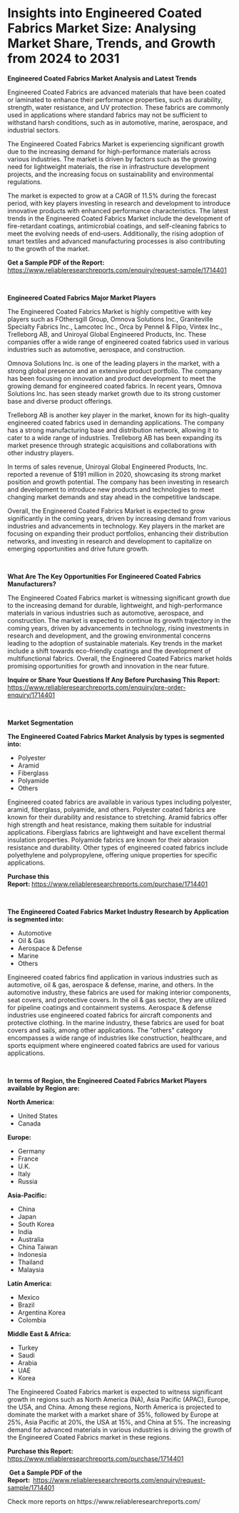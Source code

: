 <p><h1>Insights into Engineered Coated Fabrics Market Size: Analysing Market Share, Trends, and Growth from 2024 to 2031</h1></p><p><strong>Engineered Coated Fabrics Market Analysis and Latest Trends</strong></p>
<p><p>Engineered Coated Fabrics are advanced materials that have been coated or laminated to enhance their performance properties, such as durability, strength, water resistance, and UV protection. These fabrics are commonly used in applications where standard fabrics may not be sufficient to withstand harsh conditions, such as in automotive, marine, aerospace, and industrial sectors.</p><p>The Engineered Coated Fabrics Market is experiencing significant growth due to the increasing demand for high-performance materials across various industries. The market is driven by factors such as the growing need for lightweight materials, the rise in infrastructure development projects, and the increasing focus on sustainability and environmental regulations.</p><p>The market is expected to grow at a CAGR of 11.5% during the forecast period, with key players investing in research and development to introduce innovative products with enhanced performance characteristics. The latest trends in the Engineered Coated Fabrics Market include the development of fire-retardant coatings, antimicrobial coatings, and self-cleaning fabrics to meet the evolving needs of end-users. Additionally, the rising adoption of smart textiles and advanced manufacturing processes is also contributing to the growth of the market.</p></p>
<p><strong>Get a Sample PDF of the Report:&nbsp;</strong> <a href="https://www.reliableresearchreports.com/enquiry/request-sample/1714401">https://www.reliableresearchreports.com/enquiry/request-sample/1714401</a></p>
<p>&nbsp;</p>
<p><strong>Engineered Coated Fabrics Major Market Players</strong></p>
<p><p>The Engineered Coated Fabrics Market is highly competitive with key players such as FOthersgill Group, Omnova Solutions Inc., Graniteville Specialty Fabrics Inc., Lamcotec Inc., Orca by Pennel & Flipo, Vintex Inc., Trelleborg AB, and Uniroyal Global Engineered Products, Inc. These companies offer a wide range of engineered coated fabrics used in various industries such as automotive, aerospace, and construction.</p><p>Omnova Solutions Inc. is one of the leading players in the market, with a strong global presence and an extensive product portfolio. The company has been focusing on innovation and product development to meet the growing demand for engineered coated fabrics. In recent years, Omnova Solutions Inc. has seen steady market growth due to its strong customer base and diverse product offerings.</p><p>Trelleborg AB is another key player in the market, known for its high-quality engineered coated fabrics used in demanding applications. The company has a strong manufacturing base and distribution network, allowing it to cater to a wide range of industries. Trelleborg AB has been expanding its market presence through strategic acquisitions and collaborations with other industry players.</p><p>In terms of sales revenue, Uniroyal Global Engineered Products, Inc. reported a revenue of $191 million in 2020, showcasing its strong market position and growth potential. The company has been investing in research and development to introduce new products and technologies to meet changing market demands and stay ahead in the competitive landscape.</p><p>Overall, the Engineered Coated Fabrics Market is expected to grow significantly in the coming years, driven by increasing demand from various industries and advancements in technology. Key players in the market are focusing on expanding their product portfolios, enhancing their distribution networks, and investing in research and development to capitalize on emerging opportunities and drive future growth.</p></p>
<p>&nbsp;</p>
<p><strong>What Are The Key Opportunities For Engineered Coated Fabrics Manufacturers?</strong></p>
<p><p>The Engineered Coated Fabrics market is witnessing significant growth due to the increasing demand for durable, lightweight, and high-performance materials in various industries such as automotive, aerospace, and construction. The market is expected to continue its growth trajectory in the coming years, driven by advancements in technology, rising investments in research and development, and the growing environmental concerns leading to the adoption of sustainable materials. Key trends in the market include a shift towards eco-friendly coatings and the development of multifunctional fabrics. Overall, the Engineered Coated Fabrics market holds promising opportunities for growth and innovation in the near future.</p></p>
<p><strong>Inquire or Share Your Questions If Any Before Purchasing This Report:</strong> <a href="https://www.reliableresearchreports.com/enquiry/pre-order-enquiry/1714401">https://www.reliableresearchreports.com/enquiry/pre-order-enquiry/1714401</a></p>
<p>&nbsp;</p>
<p><strong>Market Segmentation</strong></p>
<p><strong>The Engineered Coated Fabrics Market Analysis by types is segmented into:</strong></p>
<p><ul><li>Polyester</li><li>Aramid</li><li>Fiberglass</li><li>Polyamide</li><li>Others</li></ul></p>
<p><p>Engineered coated fabrics are available in various types including polyester, aramid, fiberglass, polyamide, and others. Polyester coated fabrics are known for their durability and resistance to stretching. Aramid fabrics offer high strength and heat resistance, making them suitable for industrial applications. Fiberglass fabrics are lightweight and have excellent thermal insulation properties. Polyamide fabrics are known for their abrasion resistance and durability. Other types of engineered coated fabrics include polyethylene and polypropylene, offering unique properties for specific applications.</p></p>
<p><strong>Purchase this Report:&nbsp;</strong><a href="https://www.reliableresearchreports.com/purchase/1714401">https://www.reliableresearchreports.com/purchase/1714401</a></p>
<p>&nbsp;</p>
<p><strong>The Engineered Coated Fabrics Market Industry Research by Application is segmented into:</strong></p>
<p><ul><li>Automotive</li><li>Oil & Gas</li><li>Aerospace & Defense</li><li>Marine</li><li>Others</li></ul></p>
<p><p>Engineered coated fabrics find application in various industries such as automotive, oil & gas, aerospace & defense, marine, and others. In the automotive industry, these fabrics are used for making interior components, seat covers, and protective covers. In the oil & gas sector, they are utilized for pipeline coatings and containment systems. Aerospace & defense industries use engineered coated fabrics for aircraft components and protective clothing. In the marine industry, these fabrics are used for boat covers and sails, among other applications. The "others" category encompasses a wide range of industries like construction, healthcare, and sports equipment where engineered coated fabrics are used for various applications.</p></p>
<p>&nbsp;</p>
<p><strong>In terms of Region, the Engineered Coated Fabrics Market Players available by Region are:</strong></p>
<p>
    <p> <strong> North America: </strong>
        <ul>
            <li>United States</li>
            <li>Canada</li>
        </ul>
        </p> 
    <p> <strong> Europe: </strong>
        <ul>
            <li>Germany</li>
            <li>France</li>
            <li>U.K.</li>
            <li>Italy</li>
            <li>Russia</li>
        </ul>
        </p> 
    <p> <strong> Asia-Pacific: </strong>
        <ul>
            <li>China</li>
            <li>Japan</li>
            <li>South Korea</li>
            <li>India</li>
            <li>Australia</li>
            <li>China Taiwan</li>
            <li>Indonesia</li>
            <li>Thailand</li>
            <li>Malaysia</li>
        </ul>
        </p> 
    <p> <strong> Latin America: </strong>
        <ul>
            <li>Mexico</li>
            <li>Brazil</li>
            <li>Argentina Korea</li>
            <li>Colombia</li>
        </ul>
        </p> 
    <p> <strong> Middle East & Africa: </strong>
        <ul>
            <li>Turkey</li>
            <li>Saudi</li>
            <li>Arabia</li>
            <li>UAE</li>
            <li>Korea</li>
        </ul>
    </p>
    </p>
<p><p>The Engineered Coated Fabrics market is expected to witness significant growth in regions such as North America (NA), Asia Pacific (APAC), Europe, the USA, and China. Among these regions, North America is projected to dominate the market with a market share of 35%, followed by Europe at 25%, Asia Pacific at 20%, the USA at 15%, and China at 5%. The increasing demand for advanced materials in various industries is driving the growth of the Engineered Coated Fabrics market in these regions.</p></p>
<p><strong>Purchase this Report: </strong><a href="https://www.reliableresearchreports.com/purchase/1714401">https://www.reliableresearchreports.com/purchase/1714401</a></p>
<p>&nbsp;<strong>Get a Sample PDF of the Report:&nbsp;&nbsp;</strong><a href="https://www.reliableresearchreports.com/enquiry/request-sample/1714401">https://www.reliableresearchreports.com/enquiry/request-sample/1714401</a></p>
<p><strong></strong></p>
<p>Check more reports on https://www.reliableresearchreports.com/</p>